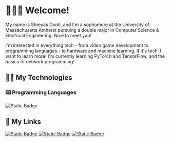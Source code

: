 # 👋👋👋 Welcome! 
My name is Shreyas Donti, and I'm a sophomore at the University of Massachusetts Amherst pursuing a double major in Computer Science & Electrical Engineering. Nice to meet you!

I'm interested in everything tech - from video game development to programming languages - to hardware and machine learning. If it's tech, I want to learn more! I'm currently learning PyTorch and TensorFlow, and the basics of network programming!

## 🧑‍💻 My Technologies
### ⌨️ Programming Languages
![Static Badge](https://img.shields.io/badge/C-blue?style=for-the-badge&logo=c&logoColor=white)


## 🔗 My Links
[![Static Badge](https://img.shields.io/badge/linkedin-blue?style=for-the-badge&logo=linkedin)](https://www.linkedin.com/in/shreyasdonti/) 
[![Static Badge](https://img.shields.io/badge/my_blog-black?style=for-the-badge&logo=github)](https://stelleron.github.io/)
[![Static Badge](https://img.shields.io/badge/my_email-white?style=for-the-badge&logo=gmail)
](mailto:shreyasdonti15@gmail.com)

